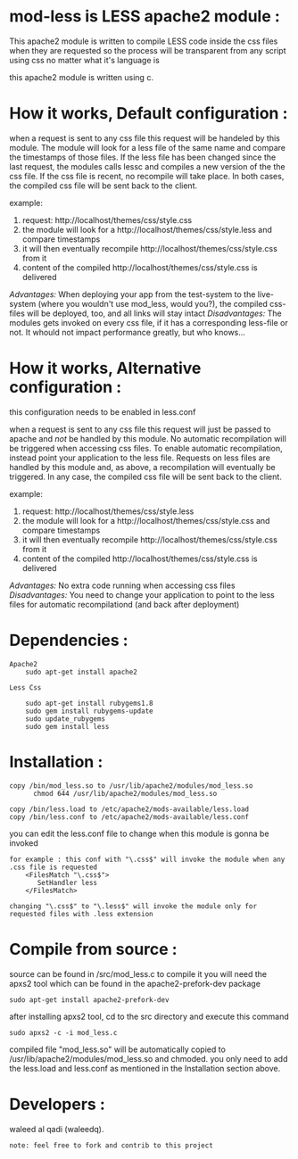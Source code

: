# mod-less is LESS apache2 module :

This apache2 module is written to compile LESS code inside the css files when they are requested so the process will 
be transparent from any script using css no matter what it's language is

this apache2 module is written using c.

# How it works, Default configuration :

when a request is sent to any css file this request will be handeled by this module. The module will look for a less file of the same name and compare the timestamps of those files. If the less file has been changed since the last request, the modules calls lessc and compiles a new version of the the css file. If the css file is recent, no recompile will take place. In both cases, the compiled css file will be sent back to the client.

example:
1. request: http://localhost/themes/css/style.css
2. the module will look for a http://localhost/themes/css/style.less and compare timestamps
  1. it will then eventually recompile http://localhost/themes/css/style.css from it
3. content of the compiled http://localhost/themes/css/style.css is delivered

*Advantages:* When deploying your app from the test-system to the live-system (where you wouldn't use mod_less, would you?), the compiled css-files will be deployed, too, and all links will stay intact
*Disadvantages:* The modules gets invoked on every css file, if it has a corresponding less-file or not. It whould not impact performance greatly, but who knows...

# How it works, Alternative configuration :

this configuration needs to be enabled in less.conf

when a request is sent to any css file this request will just be passed to apache and *not* be handled by this module. No automatic recompilation will be triggered when accessing css files.
To enable automatic recompilation, instead point your application to the less file. Requests on less files are handled by this module and, as above, a recompilation will eventually be triggered. In any case, the compiled css file will be sent back to the client.

example:
1. request: http://localhost/themes/css/style.less
2. the module will look for a http://localhost/themes/css/style.css and compare timestamps
  1. it will then eventually recompile http://localhost/themes/css/style.css from it
3. content of the compiled http://localhost/themes/css/style.css is delivered

*Advantages:* No extra code running when accessing css files
*Disadvantages:* You need to change your application to point to the less files for automatic recompilationd (and back after deployment)

# Dependencies : 

	Apache2
		sudo apt-get install apache2

	Less Css 
		
		sudo apt-get install rubygems1.8
		sudo gem install rubygems-update
		sudo update_rubygems     
		sudo gem install less

# Installation :
	
	copy /bin/mod_less.so to /usr/lib/apache2/modules/mod_less.so
		  chmod 644 /usr/lib/apache2/modules/mod_less.so
	
	copy /bin/less.load to /etc/apache2/mods-available/less.load
	copy /bin/less.conf to /etc/apache2/mods-available/less.conf

you can edit the less.conf file to change when this module is gonna be invoked 

	for example : this conf with "\.css$" will invoke the module when any .css file is requested 
		<FilesMatch "\.css$">
		   SetHandler less
		</FilesMatch>

	changing "\.css$" to "\.less$" will invoke the module only for requested files with .less extension

# Compile from source :
source can be found in /src/mod_less.c
to compile it you will need the apxs2 tool which can be found in the apache2-prefork-dev package

	sudo apt-get install apache2-prefork-dev

after installing apxs2 tool, cd to the src directory and execute this command 

	sudo apxs2 -c -i mod_less.c

compiled file "mod_less.so" will be automatically copied to /usr/lib/apache2/modules/mod_less.so and chmoded.
you only need to add the less.load and less.conf as mentioned in the Installation section above.

# Developers :

waleed al qadi (waleedq).
	
	note: feel free to fork and contrib to this project
		
	
